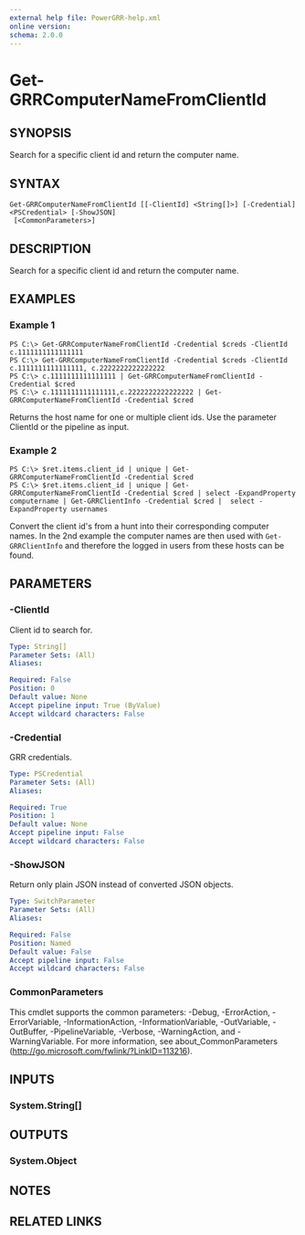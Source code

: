 ```yaml
---
external help file: PowerGRR-help.xml
online version: 
schema: 2.0.0
---
```


# Get-GRRComputerNameFromClientId

## SYNOPSIS
Search for a specific client id and return the computer name.

## SYNTAX

```
Get-GRRComputerNameFromClientId [[-ClientId] <String[]>] [-Credential] <PSCredential> [-ShowJSON]
 [<CommonParameters>]
```

## DESCRIPTION
Search for a specific client id and return the computer name.

## EXAMPLES

### Example 1
```
PS C:\> Get-GRRComputerNameFromClientId -Credential $creds -ClientId c.1111111111111111
PS C:\> Get-GRRComputerNameFromClientId -Credential $creds -ClientId c.1111111111111111, c.2222222222222222
PS C:\> c.1111111111111111 | Get-GRRComputerNameFromClientId -Credential $cred
PS C:\> c.1111111111111111,c.2222222222222222 | Get-GRRComputerNameFromClientId -Credential $cred
```

Returns the host name for one or multiple client ids. Use the parameter
ClientId or the pipeline as input.

### Example 2
```
PS C:\> $ret.items.client_id | unique | Get-GRRComputerNameFromClientId -Credential $cred
PS C:\> $ret.items.client_id | unique | Get-GRRComputerNameFromClientId -Credential $cred | select -ExpandProperty computername | Get-GRRClientInfo -Credential $cred |  select -ExpandProperty usernames
```

Convert the client id's from a hunt into their corresponding computer names.
In the 2nd example the computer names are then used with `Get-GRRClientInfo` and
therefore the logged in users from these hosts can be found.

## PARAMETERS

### -ClientId
Client id to search for.

```yaml
Type: String[]
Parameter Sets: (All)
Aliases: 

Required: False
Position: 0
Default value: None
Accept pipeline input: True (ByValue)
Accept wildcard characters: False
```

### -Credential
GRR credentials.

```yaml
Type: PSCredential
Parameter Sets: (All)
Aliases: 

Required: True
Position: 1
Default value: None
Accept pipeline input: False
Accept wildcard characters: False
```

### -ShowJSON
Return only plain JSON instead of converted JSON objects.

```yaml
Type: SwitchParameter
Parameter Sets: (All)
Aliases: 

Required: False
Position: Named
Default value: False
Accept pipeline input: False
Accept wildcard characters: False
```

### CommonParameters
This cmdlet supports the common parameters: -Debug, -ErrorAction, -ErrorVariable, -InformationAction, -InformationVariable, -OutVariable, -OutBuffer, -PipelineVariable, -Verbose, -WarningAction, and -WarningVariable. For more information, see about_CommonParameters (http://go.microsoft.com/fwlink/?LinkID=113216).

## INPUTS

### System.String[]

## OUTPUTS

### System.Object

## NOTES

## RELATED LINKS

